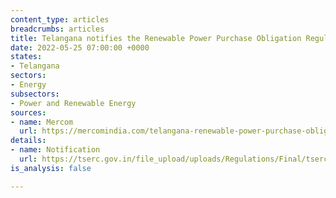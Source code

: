 ```yaml
---
content_type: articles
breadcrumbs: articles
title: Telangana notifies the Renewable Power Purchase Obligation Regulations, 2022
date: 2022-05-25 07:00:00 +0000
states:
- Telangana
sectors:
- Energy
subsectors:
- Power and Renewable Energy
sources:
- name: Mercom
  url: https://mercomindia.com/telangana-renewable-power-purchase-obligation-fy23-fy27/
details:
- name: Notification
  url: https://tserc.gov.in/file_upload/uploads/Regulations/Final/tserc/2022/Regulation%20No%207%20of%202022.pdf
is_analysis: false

---
```

